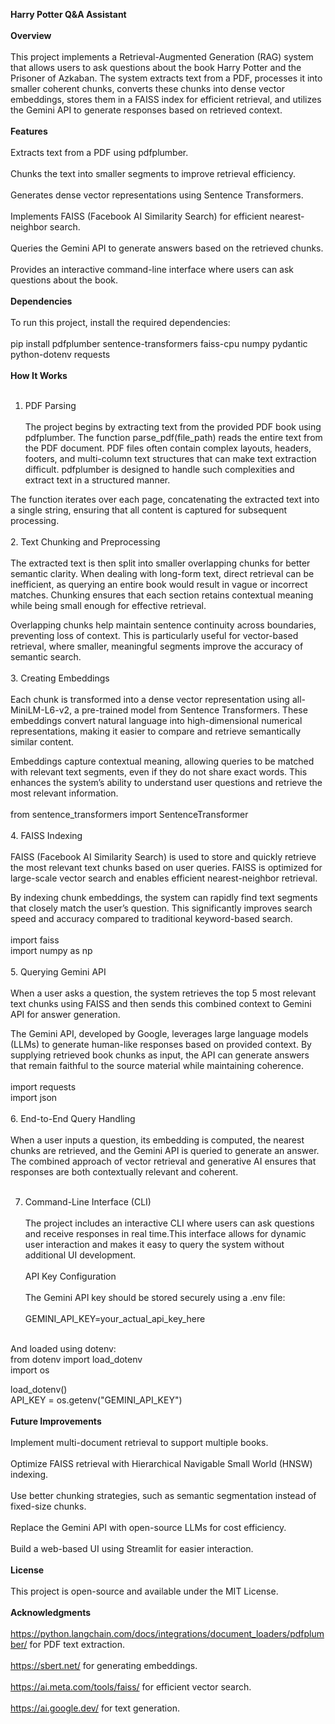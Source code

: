 <b>Harry Potter Q&A Assistant</b>
<br><br>
<b>Overview</b>
<br><br>
This project implements a Retrieval-Augmented Generation (RAG) system that allows users to ask questions about the book Harry Potter and the Prisoner of Azkaban. The system extracts text from a PDF, processes it into smaller coherent chunks, converts these chunks into dense vector embeddings, stores them in a FAISS index for efficient retrieval, and utilizes the Gemini API to generate responses based on retrieved context.
<br><br>
<b>Features</b>
<br><br>
Extracts text from a PDF using pdfplumber.
<br><br>
Chunks the text into smaller segments to improve retrieval efficiency.
<br><br>
Generates dense vector representations using Sentence Transformers.
<br><br>
Implements FAISS (Facebook AI Similarity Search) for efficient nearest-neighbor search.
<br><br>
Queries the Gemini API to generate answers based on the retrieved chunks.
<br><br>
Provides an interactive command-line interface where users can ask questions about the book.
<br><br>
<b>Dependencies</b>
<br><br>
To run this project, install the required dependencies:
<br><br>
pip install pdfplumber sentence-transformers faiss-cpu numpy pydantic python-dotenv requests
<br><br>
<b>How It Works</b>
<br><br>
1. PDF Parsing
<br><br>
The project begins by extracting text from the provided PDF book using pdfplumber. The function parse_pdf(file_path) reads the entire text from the PDF document. PDF files often contain complex layouts, headers, footers, and multi-column text structures that can make text extraction difficult. pdfplumber is designed to handle such complexities and extract text in a structured manner.

The function iterates over each page, concatenating the extracted text into a single string, ensuring that all content is captured for subsequent processing.
<br><br>
2. Text Chunking and Preprocessing
<br><br>
The extracted text is then split into smaller overlapping chunks for better semantic clarity. When dealing with long-form text, direct retrieval can be inefficient, as querying an entire book would result in vague or incorrect matches. Chunking ensures that each section retains contextual meaning while being small enough for effective retrieval.

Overlapping chunks help maintain sentence continuity across boundaries, preventing loss of context. This is particularly useful for vector-based retrieval, where smaller, meaningful segments improve the accuracy of semantic search.
<br><br>
3. Creating Embeddings
<br><br>
Each chunk is transformed into a dense vector representation using all-MiniLM-L6-v2, a pre-trained model from Sentence Transformers. These embeddings convert natural language into high-dimensional numerical representations, making it easier to compare and retrieve semantically similar content.

Embeddings capture contextual meaning, allowing queries to be matched with relevant text segments, even if they do not share exact words. This enhances the system’s ability to understand user questions and retrieve the most relevant information.
<br><br>
from sentence_transformers import SentenceTransformer
<br><br>
4. FAISS Indexing
<br><br>
FAISS (Facebook AI Similarity Search) is used to store and quickly retrieve the most relevant text chunks based on user queries. FAISS is optimized for large-scale vector search and enables efficient nearest-neighbor retrieval.

By indexing chunk embeddings, the system can rapidly find text segments that closely match the user’s question. This significantly improves search speed and accuracy compared to traditional keyword-based search.
<br><br>
import faiss<br>
import numpy as np
<br><br>
5. Querying Gemini API
<br><br>
When a user asks a question, the system retrieves the top 5 most relevant text chunks using FAISS and then sends this combined context to Gemini API for answer generation.

The Gemini API, developed by Google, leverages large language models (LLMs) to generate human-like responses based on provided context. By supplying retrieved book chunks as input, the API can generate answers that remain faithful to the source material while maintaining coherence.
<br><br>
import requests<br>
import json
<br><br>
6. End-to-End Query Handling
<br><br>
When a user inputs a question, its embedding is computed, the nearest chunks are retrieved, and the Gemini API is queried to generate an answer. The combined approach of vector retrieval and generative AI ensures that responses are both contextually relevant and coherent.
<br><br>

7. Command-Line Interface (CLI)
<br><br>
The project includes an interactive CLI where users can ask questions and receive responses in real time.This interface allows for dynamic user interaction and makes it easy to query the system without additional UI development.
<br><br>
API Key Configuration
<br><br>
The Gemini API key should be stored securely using a .env file:
<br><br>
GEMINI_API_KEY=your_actual_api_key_here
<br>
And loaded using dotenv:
<br>
from dotenv import load_dotenv<br>
import os<br>

load_dotenv()<br>
API_KEY = os.getenv("GEMINI_API_KEY")
<br><br>
<b>Future Improvements</b>
<br><br>
Implement multi-document retrieval to support multiple books.
<br><br>
Optimize FAISS retrieval with Hierarchical Navigable Small World (HNSW) indexing.
<br><br>
Use better chunking strategies, such as semantic segmentation instead of fixed-size chunks.
<br><br>
Replace the Gemini API with open-source LLMs for cost efficiency.
<br><br>
Build a web-based UI using Streamlit for easier interaction.
<br><br>
<b>License</b>
<br><br>
This project is open-source and available under the MIT License.
<br><br>
<b>Acknowledgments</b>
<br><br>
https://python.langchain.com/docs/integrations/document_loaders/pdfplumber/ for PDF text extraction.
<br><br>
https://sbert.net/ for generating embeddings.
<br><br>
https://ai.meta.com/tools/faiss/ for efficient vector search.
<br><br>
https://ai.google.dev/ for text generation.
